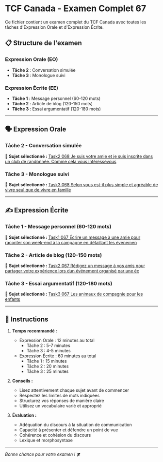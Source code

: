 # TCF Canada - Examen Complet 67

Ce fichier contient un examen complet du TCF Canada avec toutes les tâches d'Expression Orale et d'Expression Écrite.

## 📋 Structure de l'examen

### Expression Orale (EO)
- **Tâche 2** : Conversation simulée
- **Tâche 3** : Monologue suivi

### Expression Écrite (EE)  
- **Tâche 1** : Message personnel (60-120 mots)
- **Tâche 2** : Article de blog (120-150 mots)
- **Tâche 3** : Essai argumentatif (120-180 mots)

---

## 🗣️ Expression Orale

### Tâche 2 - Conversation simulée

**📄 Sujet sélectionné :** [Task2 068 Je suis votre amie et je suis inscrite dans un club de randonnée. Comme cela vous intéressevous](../tcf_canada/eo/task2/task2_068_Je_suis_votre_amie_et_je_suis_inscrite_dans_un_club_de_randonnée._Comme_cela_vous_intéressevous.md)

### Tâche 3 - Monologue suivi

**📄 Sujet sélectionné :** [Task3 068 Selon vous est-il plus simple et agréable de vivre seul que de vivre en famille](../tcf_canada/eo/task3/task3_068_Selon_vous_est-il_plus_simple_et_agréable_de_vivre_seul_que_de_vivre_en_famille.md)

---

## ✍️ Expression Écrite

### Tâche 1 - Message personnel (60-120 mots)

**📄 Sujet sélectionné :** [Task1 067 Écrire un message à une amie pour raconter son week-end à la campagne en détaillant les événemen](../tcf_canada/ee/task1/task1_067_Écrire_un_message_à_une_amie_pour_raconter_son_week-end_à_la_campagne_en_détaillant_les_événemen.md)

### Tâche 2 - Article de blog (120-150 mots)

**📄 Sujet sélectionné :** [Task2 067 Rédigez un message à vos amis pour partager votre expérience lors dun événement organisé par une éc](../tcf_canada/ee/task2/task2_067_Rédigez_un_message_à_vos_amis_pour_partager_votre_expérience_lors_dun_événement_organisé_par_une_éc.md)

### Tâche 3 - Essai argumentatif (120-180 mots)

**📄 Sujet sélectionné :** [Task3 067 Les animaux de compagnie pour les enfants](../tcf_canada/ee/task3/task3_067_Les_animaux_de_compagnie_pour_les_enfants.md)

---

## 📝 Instructions

1. **Temps recommandé :**
   - Expression Orale : 12 minutes au total
     - Tâche 2 : 5-7 minutes
     - Tâche 3 : 4-5 minutes
   - Expression Écrite : 60 minutes au total
     - Tâche 1 : 15 minutes
     - Tâche 2 : 20 minutes  
     - Tâche 3 : 25 minutes

2. **Conseils :**
   - Lisez attentivement chaque sujet avant de commencer
   - Respectez les limites de mots indiquées
   - Structurez vos réponses de manière claire
   - Utilisez un vocabulaire varié et approprié

3. **Évaluation :**
   - Adéquation du discours à la situation de communication
   - Capacité à présenter et défendre un point de vue
   - Cohérence et cohésion du discours
   - Lexique et morphosyntaxe

---

*Bonne chance pour votre examen ! 🍀*
